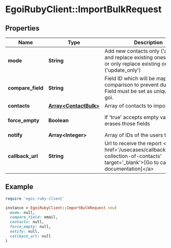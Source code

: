 # EgoiRubyClient::ImportBulkRequest

## Properties

| Name | Type | Description | Notes |
| ---- | ---- | ----------- | ----- |
| **mode** | **String** | Add new contacts only (&#39;add&#39;), add and replace existing ones (&#39;update&#39;) or only replace existing ones (&#39;update_only&#39;) |  |
| **compare_field** | **String** | Field ID which will be mapped for comparison to prevent duplicates. Field must be set as unique in E-goi. |  |
| **contacts** | [**Array&lt;ContactBulk&gt;**](ContactBulk.md) | Array of contacts to import |  |
| **force_empty** | **Boolean** | If &#39;true&#39; accepts empty values and erases those fields | [optional][default to false] |
| **notify** | **Array&lt;Integer&gt;** | Array of IDs of the users to notify | [optional] |
| **callback_url** | **String** | Url to receive the report &lt;a href&#x3D;&#39;/usecases/callbacks/#import-collection-of-contacts&#39; target&#x3D;&#39;_blank&#39;&gt;[Go to callback documentation]&lt;/a&gt; | [optional] |

## Example

```ruby
require 'egoi-ruby-client'

instance = EgoiRubyClient::ImportBulkRequest.new(
  mode: null,
  compare_field: email,
  contacts: null,
  force_empty: null,
  notify: null,
  callback_url: null
)
```

